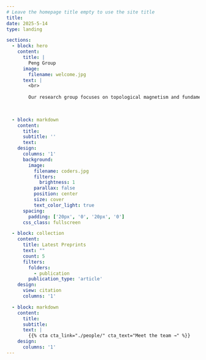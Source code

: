 ```yaml
---
# Leave the homepage title empty to use the site title
title:
date: 2025-5-14
type: landing

sections:
  - block: hero
    content:
      title: |
        Peng Group
      image:
        filename: welcome.jpg
      text: |
        <br>
        
        Our research group focuses on topological magnetism and fundamental spintronic devices. We employ Lorentz transmission electron microscopy (LTEM) to investigate the real-space spin configurations and formation mechanisms of novel topological spin textures—such as skyrmions, antiskyrmions, and magnetic monopoles—in magnetic materials. We explore the spin-related dynamics of these magnetic textures under the excitation of multiple physical fields, including electric current, heat flux, mechanical stress, and microwaves. By integrating real-time magnetic transport measurements, we aim to uncover the microscopic origins of magnetic phenomena. Furthermore, we design and prototype novel spintronic devices using micro- and nanofabrication techniques.
  

  
  - block: markdown
    content:
      title:
      subtitle: ''
      text:
    design:
      columns: '1'
      background:
        image: 
          filename: coders.jpg
          filters:
            brightness: 1
          parallax: false
          position: center
          size: cover
          text_color_light: true
      spacing:
        padding: ['20px', '0', '20px', '0']
      css_class: fullscreen

  - block: collection
    content:
      title: Latest Preprints
      text: ""
      count: 5
      filters:
        folders:
          - publication
        publication_type: 'article'
    design:
      view: citation
      columns: '1'

  - block: markdown
    content:
      title:
      subtitle:
      text: |
        {{% cta cta_link="./people/" cta_text="Meet the team →" %}}
    design:
      columns: '1'
---
```

